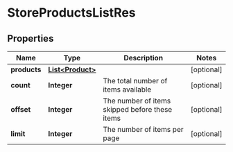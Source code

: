 # StoreProductsListRes

## Properties
Name | Type | Description | Notes
------------ | ------------- | ------------- | -------------
**products** | [**List&lt;Product&gt;**](Product.md) |  |  [optional]
**count** | **Integer** | The total number of items available |  [optional]
**offset** | **Integer** | The number of items skipped before these items |  [optional]
**limit** | **Integer** | The number of items per page |  [optional]
